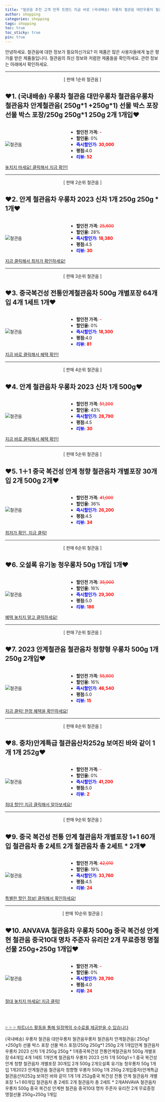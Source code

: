 ```yaml
---
title: "철관음 추천 고객 만족 트렌드 지금 바로 (국내배송) 우롱차 철관음 대만우롱차 철관음우롱차"
author: shopping
categories: shopping
tags: shopping
toc: true
toc_sticky: true
pin: true
---
```

안녕하세요. 철관음에 대한 정보가 필요하신가요?  이 제품은 많은 사용자들에게 높은 평가를 받은 제품들입니다. 철관음의 최신 정보와 저렴한 제품들을 확인하세요. 관련 정보는 아래에서 확인하세요.

---
<p class="toplist" style="margin: 0 auto; display: block; width: fit-content;">[ 판매 1순위 철관음 ]</p>

<h2><strong>❤️1. (국내배송) 우롱차 철관음 대만우롱차 철관음우롱차 철관음차 안계철관음( 250g*1 +250g*1) 선물 박스 포장 선물 박스 포장/250g 250g*1 250g 2개 1개입❤️</strong></h2>

<div style="display: flex; align-items: center;">
    <div style="flex: 0.4;">
        <img src="https://thumbnail6.coupangcdn.com/thumbnails/remote/230x230ex/image/vendor_inventory/b1cc/6a97d22a6c2fc11db7004925b8103910b864a45d4c09558b65211e21887e.jpeg" alt="철관음" style="max-width: 100%;">
    </div>
    <div style="flex: 0.6; margin-left: 10px;">
        <ul>
            <li><strong>할인전 가격:</strong> <del style="color: red;">-</del></li>
            <li><strong>할인율:</strong> 0%</li>
            <li><span style='color:blue'><strong>즉시할인가:</strong></span> <span style='color:red'><strong>30,000</strong></span></li>
            <li><strong>평점:</strong>4.0</li>
            <li><span style='color:blue'><strong>리뷰:</strong></span> <span style='color:red'><strong>52</strong></span></li>
        </ul>
    </div>
</div>
<div class="center">
    <a href="https://selin100587.github.io?lptag=AF9450613&subid=githubio&pageKey=7181067665&traceid=V0-153&itemId=18111367573&vendorItemId=88877493577" class="myButton">
        놓치지 마세요! 클릭해서 지금 확인!
    </a>
</div>


---
<p class="toplist" style="margin: 0 auto; display: block; width: fit-content;">[ 판매 2순위 철관음 ]</p>

<h2><strong>❤️2. 안계 철관음차 우롱차 2023 신차 1개 250g 250g * 1개❤️</strong></h2>

<div style="display: flex; align-items: center;">
    <div style="flex: 0.4;">
        <img src="https://thumbnail9.coupangcdn.com/thumbnails/remote/230x230ex/image/vendor_inventory/8116/b923114b6ed2efaa40b042ba6b4464ebdf41043f5c5cf35cfba9a1c106df.jpg" alt="철관음" style="max-width: 100%;">
    </div>
    <div style="flex: 0.6; margin-left: 10px;">
        <ul>
            <li><strong>할인전 가격:</strong> <del style="color: red;">25,600</del></li>
            <li><strong>할인율:</strong> 28%</li>
            <li><span style='color:blue'><strong>즉시할인가:</strong></span> <span style='color:red'><strong>18,380</strong></span></li>
            <li><strong>평점:</strong>4.5</li>
            <li><span style='color:blue'><strong>리뷰:</strong></span> <span style='color:red'><strong>30</strong></span></li>
        </ul>
    </div>
</div>
<div class="center">
    <a href="https://selin100587.github.io?lptag=AF9450613&subid=githubio&pageKey=6133887797&traceid=V0-153&itemId=11716106316&vendorItemId=82151053162" class="myButton">
        지금 클릭해서 최저가 확인하세요!
    </a>
</div>


---
<p class="toplist" style="margin: 0 auto; display: block; width: fit-content;">[ 판매 3순위 철관음 ]</p>

<h2><strong>❤️3. 중국복건성 전통안계철관음차 500g 개별포장 64개입 4개 1세트 1개❤️</strong></h2>

<div style="display: flex; align-items: center;">
    <div style="flex: 0.4;">
        <img src="https://thumbnail7.coupangcdn.com/thumbnails/remote/230x230ex/image/vendor_inventory/4d24/31df988619892f82b1a1e34c610c69c81d674827af633aeac96ed00c99cc.jpg" alt="철관음" style="max-width: 100%;">
    </div>
    <div style="flex: 0.6; margin-left: 10px;">
        <ul>
            <li><strong>할인전 가격:</strong> <del style="color: red;">-</del></li>
            <li><strong>할인율:</strong> 0%</li>
            <li><span style='color:blue'><strong>즉시할인가:</strong></span> <span style='color:red'><strong>18,300</strong></span></li>
            <li><strong>평점:</strong>4.0</li>
            <li><span style='color:blue'><strong>리뷰:</strong></span> <span style='color:red'><strong>81</strong></span></li>
        </ul>
    </div>
</div>
<div class="center">
    <a href="https://selin100587.github.io?lptag=AF9450613&subid=githubio&pageKey=2261792005&traceid=V0-153&itemId=3876269409&vendorItemId=80730083640" class="myButton">
        지금 바로 클릭해서 혜택 확인!
    </a>
</div>


---
<p class="toplist" style="margin: 0 auto; display: block; width: fit-content;">[ 판매 4순위 철관음 ]</p>

<h2><strong>❤️4. 안계 철관음차 우롱차 2023 신차 1개 500g❤️</strong></h2>

<div style="display: flex; align-items: center;">
    <div style="flex: 0.4;">
        <img src="https://thumbnail9.coupangcdn.com/thumbnails/remote/230x230ex/image/vendor_inventory/8116/b923114b6ed2efaa40b042ba6b4464ebdf41043f5c5cf35cfba9a1c106df.jpg" alt="철관음" style="max-width: 100%;">
    </div>
    <div style="flex: 0.6; margin-left: 10px;">
        <ul>
            <li><strong>할인전 가격:</strong> <del style="color: red;">51,200</del></li>
            <li><strong>할인율:</strong> 43%</li>
            <li><span style='color:blue'><strong>즉시할인가:</strong></span> <span style='color:red'><strong>28,790</strong></span></li>
            <li><strong>평점:</strong>4.5</li>
            <li><span style='color:blue'><strong>리뷰:</strong></span> <span style='color:red'><strong>30</strong></span></li>
        </ul>
    </div>
</div>
<div class="center">
    <a href="https://selin100587.github.io?lptag=AF9450613&subid=githubio&pageKey=6133887797&traceid=V0-153&itemId=14802969208&vendorItemId=82151053151" class="myButton">
        지금 바로 클릭해서 혜택 확인!
    </a>
</div>


---
<p class="toplist" style="margin: 0 auto; display: block; width: fit-content;">[ 판매 5순위 철관음 ]</p>

<h2><strong>❤️5. 1＋1 중국 복건성 안계 청향 철관음차 개별포장 30개입 2개 500g 2개❤️</strong></h2>

<div style="display: flex; align-items: center;">
    <div style="flex: 0.4;">
        <img src="https://thumbnail6.coupangcdn.com/thumbnails/remote/230x230ex/image/vendor_inventory/a89a/efa80128d7396c20c7780fe8ccaf43447dd47c9e121924f76c018853cb73.jpg" alt="철관음" style="max-width: 100%;">
    </div>
    <div style="flex: 0.6; margin-left: 10px;">
        <ul>
            <li><strong>할인전 가격:</strong> <del style="color: red;">41,000</del></li>
            <li><strong>할인율:</strong> 36%</li>
            <li><span style='color:blue'><strong>즉시할인가:</strong></span> <span style='color:red'><strong>26,200</strong></span></li>
            <li><strong>평점:</strong>4.5</li>
            <li><span style='color:blue'><strong>리뷰:</strong></span> <span style='color:red'><strong>34</strong></span></li>
        </ul>
    </div>
</div>
<div class="center">
    <a href="https://selin100587.github.io?lptag=AF9450613&subid=githubio&pageKey=1749743951&traceid=V0-153&itemId=2979764794&vendorItemId=76946584615" class="myButton">
        최저가 확인, 지금 클릭!
    </a>
</div>


---
<p class="toplist" style="margin: 0 auto; display: block; width: fit-content;">[ 판매 6순위 철관음 ]</p>

<h2><strong>❤️6. 오설록 유기농 청우롱차 50g 1개입 1개❤️</strong></h2>

<div style="display: flex; align-items: center;">
    <div style="flex: 0.4;">
        <img src="https://thumbnail7.coupangcdn.com/thumbnails/remote/230x230ex/image/retail/images/564948539033062-ad4d89b5-8cce-4d39-a50a-07cfa8b8ea61.jpg" alt="철관음" style="max-width: 100%;">
    </div>
    <div style="flex: 0.6; margin-left: 10px;">
        <ul>
            <li><strong>할인전 가격:</strong> <del style="color: red;">35,000</del></li>
            <li><strong>할인율:</strong> 16%</li>
            <li><span style='color:blue'><strong>즉시할인가:</strong></span> <span style='color:red'><strong>29,300</strong></span></li>
            <li><strong>평점:</strong>5.0</li>
            <li><span style='color:blue'><strong>리뷰:</strong></span> <span style='color:red'><strong>186</strong></span></li>
        </ul>
    </div>
</div>
<div class="center">
    <a href="https://selin100587.github.io?lptag=AF9450613&subid=githubio&pageKey=7672831377&traceid=V0-153&itemId=20472868623&vendorItemId=70866092739" class="myButton">
        혜택 놓치지 말고 클릭하세요!
    </a>
</div>


---
<p class="toplist" style="margin: 0 auto; display: block; width: fit-content;">[ 판매 7순위 철관음 ]</p>

<h2><strong>❤️7. 2023 안계철관음 철관음차 청향형 우롱차 500g 1개 250g 2개입❤️</strong></h2>

<div style="display: flex; align-items: center;">
    <div style="flex: 0.4;">
        <img src="https://thumbnail10.coupangcdn.com/thumbnails/remote/230x230ex/image/vendor_inventory/c12f/efb839f57fab37ed1ce8482bf09657fe90f6fdef619f2485e48588da47a7.jpg" alt="철관음" style="max-width: 100%;">
    </div>
    <div style="flex: 0.6; margin-left: 10px;">
        <ul>
            <li><strong>할인전 가격:</strong> <del style="color: red;">55,800</del></li>
            <li><strong>할인율:</strong> 16%</li>
            <li><span style='color:blue'><strong>즉시할인가:</strong></span> <span style='color:red'><strong>46,540</strong></span></li>
            <li><strong>평점:</strong>5.0</li>
            <li><span style='color:blue'><strong>리뷰:</strong></span> <span style='color:red'><strong>15</strong></span></li>
        </ul>
    </div>
</div>
<div class="center">
    <a href="https://selin100587.github.io?lptag=AF9450613&subid=githubio&pageKey=1333015210&traceid=V0-153&itemId=2357866109&vendorItemId=90425846609" class="myButton">
        지금 클릭! 한정 혜택을 확인하세요!
    </a>
</div>


---
<p class="toplist" style="margin: 0 auto; display: block; width: fit-content;">[ 판매 8순위 철관음 ]</p>

<h2><strong>❤️8. 중차)안계특급 철관음산차252g 보여진 바와 같이 1개 1개 252g❤️</strong></h2>

<div style="display: flex; align-items: center;">
    <div style="flex: 0.4;">
        <img src="https://thumbnail8.coupangcdn.com/thumbnails/remote/230x230ex/image/vendor_inventory/c6eb/4917adf764e20f2c8cc71c08b4c2518b9951ccac7d260e63264c6ecbcd09.jpg" alt="철관음" style="max-width: 100%;">
    </div>
    <div style="flex: 0.6; margin-left: 10px;">
        <ul>
            <li><strong>할인전 가격:</strong> <del style="color: red;">-</del></li>
            <li><strong>할인율:</strong> 0%</li>
            <li><span style='color:blue'><strong>즉시할인가:</strong></span> <span style='color:red'><strong>41,200</strong></span></li>
            <li><strong>평점:</strong>5.0</li>
            <li><span style='color:blue'><strong>리뷰:</strong></span> <span style='color:red'><strong>2</strong></span></li>
        </ul>
    </div>
</div>
<div class="center">
    <a href="https://selin100587.github.io?lptag=AF9450613&subid=githubio&pageKey=6535179792&traceid=V0-153&itemId=14529500812&vendorItemId=88036143824" class="myButton">
        최대 할인! 지금 클릭해서 알아보세요!
    </a>
</div>


---
<p class="toplist" style="margin: 0 auto; display: block; width: fit-content;">[ 판매 9순위 철관음 ]</p>

<h2><strong>❤️9. 중국 복건성 전통 안계 철관음차 개별포장 1+1 60개입 철관음차 총 2세트 2개 철관음차 총 2세트 * 2개❤️</strong></h2>

<div style="display: flex; align-items: center;">
    <div style="flex: 0.4;">
        <img src="https://thumbnail6.coupangcdn.com/thumbnails/remote/230x230ex/image/vendor_inventory/e384/f03622a12a0ac7b52519305f33ec1ef39d4ab82bbcc32015790aad371864.jpg" alt="철관음" style="max-width: 100%;">
    </div>
    <div style="flex: 0.6; margin-left: 10px;">
        <ul>
            <li><strong>할인전 가격:</strong> <del style="color: red;">42,010</del></li>
            <li><strong>할인율:</strong> 19%</li>
            <li><span style='color:blue'><strong>즉시할인가:</strong></span> <span style='color:red'><strong>33,760</strong></span></li>
            <li><strong>평점:</strong>4.5</li>
            <li><span style='color:blue'><strong>리뷰:</strong></span> <span style='color:red'><strong>24</strong></span></li>
        </ul>
    </div>
</div>
<div class="center">
    <a href="https://selin100587.github.io?lptag=AF9450613&subid=githubio&pageKey=271143628&traceid=V0-153&itemId=851999816&vendorItemId=83405131802" class="myButton">
        특별한 할인 정보! 클릭해서 확인하세요!
    </a>
</div>


---
<p class="toplist" style="margin: 0 auto; display: block; width: fit-content;">[ 판매 10순위 철관음 ]</p>

<h2><strong>❤️10. ANVAVA 철관음차 우롱차 500g 중국 복건성 안계현 철관음 중국10대 명차 주준자 유리잔 2개 무료증정 명절선물 250g+250g 1개입❤️</strong></h2>

<div style="display: flex; align-items: center;">
    <div style="flex: 0.4;">
        <img src="https://thumbnail9.coupangcdn.com/thumbnails/remote/230x230ex/image/vendor_inventory/c955/2dee4039664c5f386ffca88a71b1128f44ccfc3b83401e23ef9650b34716.jpg" alt="철관음" style="max-width: 100%;">
    </div>
    <div style="flex: 0.6; margin-left: 10px;">
        <ul>
            <li><strong>할인전 가격:</strong> <del style="color: red;">-</del></li>
            <li><strong>할인율:</strong> 0%</li>
            <li><span style='color:blue'><strong>즉시할인가:</strong></span> <span style='color:red'><strong>28,790</strong></span></li>
            <li><strong>평점:</strong>4.0</li>
            <li><span style='color:blue'><strong>리뷰:</strong></span> <span style='color:red'><strong>24</strong></span></li>
        </ul>
    </div>
</div>
<div class="center">
    <a href="https://selin100587.github.io?lptag=AF9450613&subid=githubio&pageKey=7062936453&traceid=V0-153&itemId=17518028165&vendorItemId=84685214929" class="myButton">
        절대 놓치지 마세요! 지금 클릭!
    </a>
</div>

<br><br><br>[💦 💦 💦 파트너스 활동을 통해 일정액의 수수료를 제공받을 수 있습니다](https://link.coupang.com/a/bcpT2c)<br><br>(국내배송) 우롱차 철관음 대만우롱차 철관음우롱차 철관음차 안계철관음( 250g*1 +250g*1) 선물 박스 포장 선물 박스 포장/250g 250g*1 250g 2개 1개입안계 철관음차 우롱차 2023 신차 1개 250g 250g * 1개중국복건성 전통안계철관음차 500g 개별포장 64개입 4개 1세트 1개안계 철관음차 우롱차 2023 신차 1개 500g1＋1 중국 복건성 안계 청향 철관음차 개별포장 30개입 2개 500g 2개오설록 유기농 청우롱차 50g 1개입 1개2023 안계철관음 철관음차 청향형 우롱차 500g 1개 250g 2개입중차)안계특급 철관음산차252g 보여진 바와 같이 1개 1개 252g중국 복건성 전통 안계 철관음차 개별포장 1+1 60개입 철관음차 총 2세트 2개 철관음차 총 2세트 * 2개ANVAVA 철관음차 우롱차 500g 중국 복건성 안계현 철관음 중국10대 명차 주준자 유리잔 2개 무료증정 명절선물 250g+250g 1개입